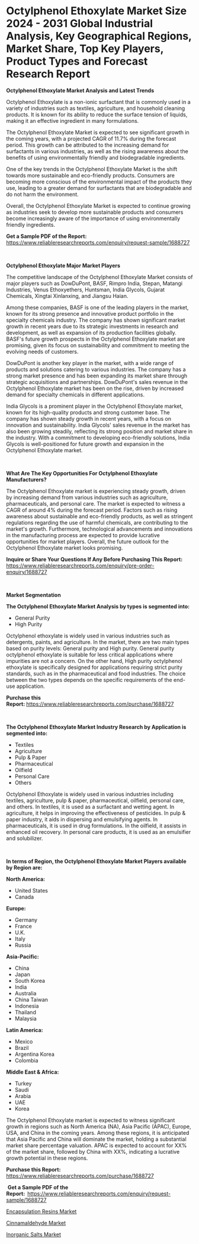 <p><h1>Octylphenol Ethoxylate Market Size 2024 - 2031 Global Industrial Analysis, Key Geographical Regions, Market Share, Top Key Players, Product Types and Forecast Research Report</h1></p><p><strong>Octylphenol Ethoxylate Market Analysis and Latest Trends</strong></p>
<p><p>Octylphenol Ethoxylate is a non-ionic surfactant that is commonly used in a variety of industries such as textiles, agriculture, and household cleaning products. It is known for its ability to reduce the surface tension of liquids, making it an effective ingredient in many formulations.</p><p>The Octylphenol Ethoxylate Market is expected to see significant growth in the coming years, with a projected CAGR of 11.7% during the forecast period. This growth can be attributed to the increasing demand for surfactants in various industries, as well as the rising awareness about the benefits of using environmentally friendly and biodegradable ingredients.</p><p>One of the key trends in the Octylphenol Ethoxylate Market is the shift towards more sustainable and eco-friendly products. Consumers are becoming more conscious of the environmental impact of the products they use, leading to a greater demand for surfactants that are biodegradable and do not harm the environment.</p><p>Overall, the Octylphenol Ethoxylate Market is expected to continue growing as industries seek to develop more sustainable products and consumers become increasingly aware of the importance of using environmentally friendly ingredients.</p></p>
<p><strong>Get a Sample PDF of the Report:&nbsp;</strong> <a href="https://www.reliableresearchreports.com/enquiry/request-sample/1688727">https://www.reliableresearchreports.com/enquiry/request-sample/1688727</a></p>
<p>&nbsp;</p>
<p><strong>Octylphenol Ethoxylate Major Market Players</strong></p>
<p><p>The competitive landscape of the Octylphenol Ethoxylate Market consists of major players such as DowDuPont, BASF, Rimpro India, Stepan, Matangi Industries, Venus Ethoxyethers, Huntsman, India Glycols, Gujarat Chemicals, Xingtai Xinlanxing, and Jiangsu Haian. </p><p>Among these companies, BASF is one of the leading players in the market, known for its strong presence and innovative product portfolio in the specialty chemicals industry. The company has shown significant market growth in recent years due to its strategic investments in research and development, as well as expansion of its production facilities globally. BASF's future growth prospects in the Octylphenol Ethoxylate market are promising, given its focus on sustainability and commitment to meeting the evolving needs of customers.</p><p>DowDuPont is another key player in the market, with a wide range of products and solutions catering to various industries. The company has a strong market presence and has been expanding its market share through strategic acquisitions and partnerships. DowDuPont's sales revenue in the Octylphenol Ethoxylate market has been on the rise, driven by increased demand for specialty chemicals in different applications.</p><p>India Glycols is a prominent player in the Octylphenol Ethoxylate market, known for its high-quality products and strong customer base. The company has shown steady growth in recent years, with a focus on innovation and sustainability. India Glycols' sales revenue in the market has also been growing steadily, reflecting its strong position and market share in the industry. With a commitment to developing eco-friendly solutions, India Glycols is well-positioned for future growth and expansion in the Octylphenol Ethoxylate market.</p></p>
<p>&nbsp;</p>
<p><strong>What Are The Key Opportunities For Octylphenol Ethoxylate Manufacturers?</strong></p>
<p><p>The Octylphenol Ethoxylate market is experiencing steady growth, driven by increasing demand from various industries such as agriculture, pharmaceuticals, and personal care. The market is expected to witness a CAGR of around 4% during the forecast period. Factors such as rising awareness about sustainable and eco-friendly products, as well as stringent regulations regarding the use of harmful chemicals, are contributing to the market's growth. Furthermore, technological advancements and innovations in the manufacturing process are expected to provide lucrative opportunities for market players. Overall, the future outlook for the Octylphenol Ethoxylate market looks promising.</p></p>
<p><strong>Inquire or Share Your Questions If Any Before Purchasing This Report:</strong> <a href="https://www.reliableresearchreports.com/enquiry/pre-order-enquiry/1688727">https://www.reliableresearchreports.com/enquiry/pre-order-enquiry/1688727</a></p>
<p>&nbsp;</p>
<p><strong>Market Segmentation</strong></p>
<p><strong>The Octylphenol Ethoxylate Market Analysis by types is segmented into:</strong></p>
<p><ul><li>General Purity</li><li>High Purity</li></ul></p>
<p><p>Octylphenol ethoxylate is widely used in various industries such as detergents, paints, and agriculture. In the market, there are two main types based on purity levels: General purity and High purity. General purity octylphenol ethoxylate is suitable for less critical applications where impurities are not a concern. On the other hand, High purity octylphenol ethoxylate is specifically designed for applications requiring strict purity standards, such as in the pharmaceutical and food industries. The choice between the two types depends on the specific requirements of the end-use application.</p></p>
<p><strong>Purchase this Report:&nbsp;</strong><a href="https://www.reliableresearchreports.com/purchase/1688727">https://www.reliableresearchreports.com/purchase/1688727</a></p>
<p>&nbsp;</p>
<p><strong>The Octylphenol Ethoxylate Market Industry Research by Application is segmented into:</strong></p>
<p><ul><li>Textiles</li><li>Agriculture</li><li>Pulp & Paper</li><li>Pharmaceutical</li><li>Oilfield</li><li>Personal Care</li><li>Others</li></ul></p>
<p><p>Octylphenol Ethoxylate is widely used in various industries including textiles, agriculture, pulp & paper, pharmaceutical, oilfield, personal care, and others. In textiles, it is used as a surfactant and wetting agent. In agriculture, it helps in improving the effectiveness of pesticides. In pulp & paper industry, it aids in dispersing and emulsifying agents. In pharmaceuticals, it is used in drug formulations. In the oilfield, it assists in enhanced oil recovery. In personal care products, it is used as an emulsifier and solubilizer.</p></p>
<p>&nbsp;</p>
<p><strong>In terms of Region, the Octylphenol Ethoxylate Market Players available by Region are:</strong></p>
<p>
    <p> <strong> North America: </strong>
        <ul>
            <li>United States</li>
            <li>Canada</li>
        </ul>
        </p> 
    <p> <strong> Europe: </strong>
        <ul>
            <li>Germany</li>
            <li>France</li>
            <li>U.K.</li>
            <li>Italy</li>
            <li>Russia</li>
        </ul>
        </p> 
    <p> <strong> Asia-Pacific: </strong>
        <ul>
            <li>China</li>
            <li>Japan</li>
            <li>South Korea</li>
            <li>India</li>
            <li>Australia</li>
            <li>China Taiwan</li>
            <li>Indonesia</li>
            <li>Thailand</li>
            <li>Malaysia</li>
        </ul>
        </p> 
    <p> <strong> Latin America: </strong>
        <ul>
            <li>Mexico</li>
            <li>Brazil</li>
            <li>Argentina Korea</li>
            <li>Colombia</li>
        </ul>
        </p> 
    <p> <strong> Middle East & Africa: </strong>
        <ul>
            <li>Turkey</li>
            <li>Saudi</li>
            <li>Arabia</li>
            <li>UAE</li>
            <li>Korea</li>
        </ul>
    </p>
    </p>
<p><p>The Octylphenol Ethoxylate market is expected to witness significant growth in regions such as North America (NA), Asia Pacific (APAC), Europe, USA, and China in the coming years. Among these regions, it is anticipated that Asia Pacific and China will dominate the market, holding a substantial market share percentage valuation. APAC is expected to account for XX% of the market share, followed by China with XX%, indicating a lucrative growth potential in these regions.</p></p>
<p><strong>Purchase this Report: </strong><a href="https://www.reliableresearchreports.com/purchase/1688727">https://www.reliableresearchreports.com/purchase/1688727</a></p>
<p>&nbsp;<strong>Get a Sample PDF of the Report:&nbsp;&nbsp;</strong><a href="https://www.reliableresearchreports.com/enquiry/request-sample/1688727">https://www.reliableresearchreports.com/enquiry/request-sample/1688727</a></p>
<p><strong></strong></p>
<p><p><a href="https://github.com/nicoletavirag/Market-Research-Report-List-2/blob/main/encapsulation-resins-market.md">Encapsulation Resins Market</a></p><p><a href="https://github.com/mauripalmi/Market-Research-Report-List-2/blob/main/cinnamaldehyde-market.md">Cinnamaldehyde Market</a></p><p><a href="https://github.com/redneck06/Market-Research-Report-List-2/blob/main/inorganic-salts-market.md">Inorganic Salts Market</a></p></p>